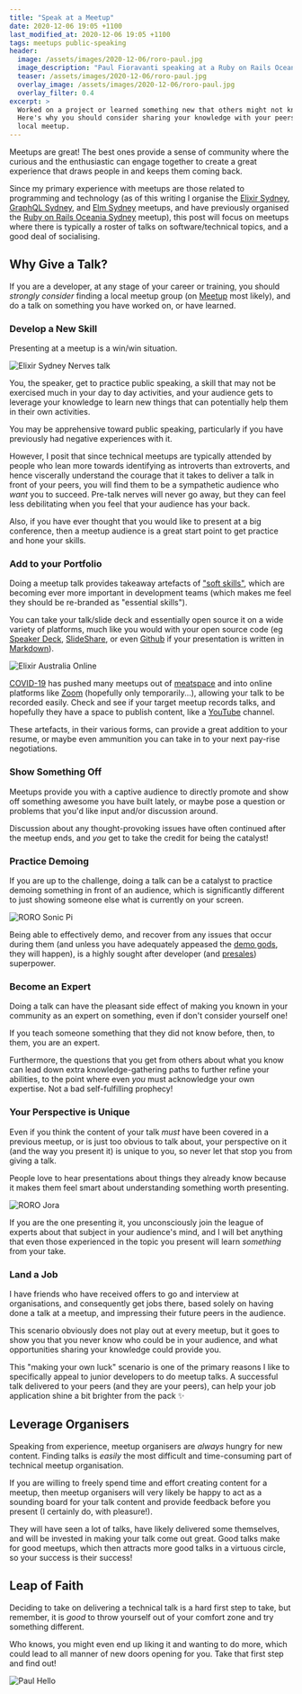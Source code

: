 ```yaml
---
title: "Speak at a Meetup"
date: 2020-12-06 19:05 +1100
last_modified_at: 2020-12-06 19:05 +1100
tags: meetups public-speaking
header:
  image: /assets/images/2020-12-06/roro-paul.jpg
  image_description: "Paul Fioravanti speaking at a Ruby on Rails Oceania Sydney meetup"
  teaser: /assets/images/2020-12-06/roro-paul.jpg
  overlay_image: /assets/images/2020-12-06/roro-paul.jpg
  overlay_filter: 0.4
excerpt: >
  Worked on a project or learned something new that others might not know about?
  Here's why you should consider sharing your knowledge with your peers at a
  local meetup.
---
```


Meetups are great! The best ones provide a sense of community where the curious
and the enthusiastic can engage together to create a great experience that draws
people in and keeps them coming back.

Since my primary experience with meetups are those related to programming and
technology (as of this writing I organise the [Elixir Sydney][],
[GraphQL Sydney][], and [Elm Sydney][] meetups, and have previously organised
the [Ruby on Rails Oceania Sydney][] meetup), this post will focus on meetups
where there is typically a roster of talks on software/technical topics, and a
good deal of socialising.

## Why Give a Talk?

If you are a developer, at any stage of your career or training, you should
_strongly consider_ finding a local meetup group (on [Meetup][] most likely),
and do a talk on something you have worked on, or have learned.

### Develop a New Skill

Presenting at a meetup is a win/win situation.

![Elixir Sydney Nerves talk][]

You, the speaker, get to practice public speaking, a skill that may not be
exercised much in your day to day activities, and your audience gets to leverage
your knowledge to learn new things that can potentially help them in their own
activities.

You may be apprehensive toward public speaking, particularly if you have
previously had negative experiences with it.

However, I posit that since technical meetups are typically attended by people
who lean more towards identifying as introverts than extroverts, and hence
viscerally understand the courage that it takes to deliver a talk in front of
your peers, you will find them to be a sympathetic audience who _want_ you to
succeed. Pre-talk nerves will never go away, but they can feel less debilitating
when you feel that your audience has your back.

Also, if you have ever thought that you would like to present at a big
conference, then a meetup audience is a great start point to get practice and
hone your skills.

### Add to your Portfolio

Doing a meetup talk provides takeaway artefacts of ["soft skills"][], which are
becoming ever more important in development teams (which makes me feel they
should be re-branded as "essential skills").

You can take your talk/slide deck and essentially open source it on a wide
variety of platforms, much like you would with your open source code (eg
[Speaker Deck][], [SlideShare][], or even [Github][] if your presentation is
written in [Markdown][]).

![Elixir Australia Online][]

[COVID-19][] has pushed many meetups out of [meatspace][] and into online
platforms like [Zoom][] (hopefully only temporarily...), allowing your talk to
be recorded easily. Check and see if your target meetup records talks, and
hopefully they have a space to publish content, like a [YouTube][] channel.

These artefacts, in their various forms, can provide a great addition to your
resume, or maybe even ammunition you can take in to your next pay-rise
negotiations.

### Show Something Off

Meetups provide you with a captive audience to directly promote and show off
something awesome you have built lately, or maybe pose a question or problems
that you'd like input and/or discussion around.

Discussion about any thought-provoking issues have often continued after the
meetup ends, and _you_ get to take the credit for being the catalyst!

### Practice Demoing

If you are up to the challenge, doing a talk can be a catalyst to practice
demoing something in front of an audience, which is significantly different to
just showing someone else what is currently on your screen.

![RORO Sonic Pi][]

Being able to effectively demo, and recover from any issues that occur during
them (and unless you have adequately appeased the [demo gods][], they will
happen), is a highly sought after developer (and [presales][]) superpower.

### Become an Expert

Doing a talk can have the pleasant side effect of making you known in your
community as an expert on something, even if don't consider yourself one!

If you teach someone something that they did not know before, then, to them, you
are an expert.

Furthermore, the questions that you get from others about what you know can lead
down extra knowledge-gathering paths to further refine your abilities, to the
point where even _you_ must acknowledge your own expertise. Not a bad
self-fulfilling prophecy!

### Your Perspective is Unique

Even if you think the content of your talk _must_ have been covered in a previous
meetup, or is just too obvious to talk about, your perspective on it (and the
way you present it) is unique to you, so never let that stop you from giving a
talk.

People love to hear presentations about things they already know because
it makes them feel smart about understanding something worth presenting.

![RORO Jora][]

If you are the one presenting it, you unconsciously join the league of experts
about that subject in your audience's mind, and I will bet anything that even
those experienced in the topic you present will learn _something_ from your
take.

### Land a Job

I have friends who have received offers to go and interview at organisations,
and consequently get jobs there, based solely on having done a talk at a meetup,
and impressing their future peers in the audience.

This scenario obviously does not play out at every meetup, but it goes to show
you that you never know who could be in your audience, and what opportunities
sharing your knowledge could provide you.

This "making your own luck" scenario is one of the primary reasons I
like to specifically appeal to junior developers to do meetup talks. A
successful talk delivered to your peers (and they are your peers), can help
your job application shine a bit brighter from the pack :sparkles:

## Leverage Organisers

Speaking from experience, meetup organisers are _always_ hungry for new content.
Finding talks is _easily_ the most difficult and time-consuming part of
technical meetup organisation.

If you are willing to freely spend time and effort creating content for a
meetup, then meetup organisers will very likely be happy to act as a sounding
board for your talk content and provide feedback before you present (I certainly
do, with pleasure!).

They will have seen a lot of talks, have likely delivered some themselves, and
will be invested in making your talk come out great. Good talks make for good
meetups, which then attracts more good talks in a virtuous circle, so your
success is their success!

## Leap of Faith

Deciding to take on delivering a technical talk is a hard first step to take,
but remember, it is _good_ to throw yourself out of your comfort zone and try
something different.

Who knows, you might even end up liking it and wanting to do more, which could
lead to all manner of new doors opening for you. Take that first step and find
out!

![Paul Hello][]

[COVID-19]: https://en.wikipedia.org/wiki/Coronavirus_disease_2019
[demo gods]: https://www.yourictmagazine.com/blog/498-preparing-for-a-demo-have-you-appeased-the-gods.html
[Elixir Australia Online]: /assets/images/2020-12-06/elixir-australia.jpg
[Elixir Sydney]: https://www.meetup.com/elixir-sydney
[Elixir Sydney Nerves talk]: /assets/images/2020-12-06/elixir-sydney.jpg
[Elm Sydney]: https://www.meetup.com/Sydney-Elm-Meetup/
[Github]: https://github.com/
[GraphQL Sydney]: https://www.meetup.com/GraphQL-Sydney/
[Markdown]: https://daringfireball.net/projects/markdown/syntax
[meatspace]: https://en.wiktionary.org/wiki/meatspace
[Meetup]: https://www.meetup.com/
[Paul Hello]: /assets/images/2020-12-06/paul-hello.jpg
[presales]: https://en.wikipedia.org/wiki/Presales
[RORO Jora]: /assets/images/2020-12-06/roro-jora.jpg
[RORO Sonic Pi]: /assets/images/2020-12-06/roro-sonic-pi.jpg
[Ruby on Rails Oceania Sydney]: https://www.meetup.com/Ruby-On-Rails-Oceania-Sydney/
[SlideShare]: https://www.slideshare.net/
["soft skills"]: https://www.thebalancecareers.com/what-are-soft-skills-2060852
[Speaker Deck]: https://speakerdeck.com/
[YouTube]: https://www.youtube.com/
[Zoom]: https://zoom.us/
